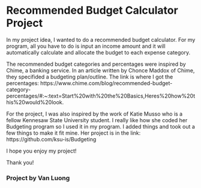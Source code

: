 <h1>Recommended Budget Calculator Project</h1>

<p>In my project idea, I wanted to do a recommended budget calculator. For my program, all you have to do is input an income amount and it will automatically calculate and allocate the budget to each expense category.</p> 

<p>The recommended budget categories and percentages were inspired by Chime, a banking service. In an article written by Chonce Maddox of Chime, they specifided a budgeting plan/outline. The link is where I got the percentages:
https://www.chime.com/blog/recommended-budget-category-percentages/#:~:text=Start%20with%20the%20Basics,Heres%20how%20this%20would%20look.</p> 

<p>For the project, I was also inspired by the work of Katie Musso who is a fellow Kennesaw State University student. I really like how she coded her Budgeting program so I used it in my program. I added things and took out a few things to make it fit mine. Her project is in the link:
https://github.com/ksu-is/Budgeting</p> 

<p>I hope you enjoy my project!</p> 

<p>Thank you!</p> 

<h3>Project by Van Luong</h3>
